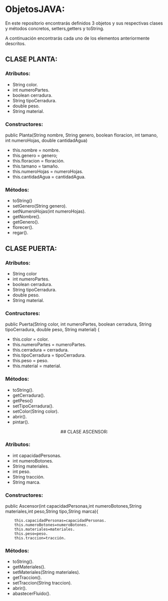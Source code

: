 # ObjetosJAVA:

En este repositorio encontrarás definidos 3 objetos y sus respectivas clases y métodos concretos, setters,getters y toString.


A continuación encontrarás cada uno de los elementos anteriormente descritos.


## CLASE PLANTA:


### Atributos:
-  String color.
-  int numeroPartes.
-  boolean cerradura.
-  String tipoCerradura.
-  double peso.
-  String material.

### Constructores:

public Planta(String nombre, String genero, boolean floracion, int tamano, int numeroHojas, double cantidadAgua)
- this.nombre = nombre.
- this.genero = genero;
- this.floracion = floración.
- this.tamano = tamaño.
- this.numeroHojas = numeroHojas.
- this.cantidadAgua = cantidadAgua.


### Métodos:
- toString()
- setGenero(String genero).
- setNumeroHojas(int numeroHojas).
- getNombre().
- getGenero().
- florecer().
- regar().


## CLASE PUERTA:


### Atributos:
-	String color
-	int numeroPartes.
-	boolean cerradura.
-	String tipoCerradura.
-	double peso.
-	String material.

### Contructores:

public Puerta(String color, int numeroPartes, boolean cerradura, String tipoCerradura, double peso,
            String material) {

-	 this.color = color.
-	this.numeroPartes = numeroPartes.
-	this.cerradura = cerradura.
-	this.tipoCerradura = tipoCerradura.
-	 this.peso = peso.
-	this.material = material.

### Métodos:

-	toString().
-	getCerradura().
-	getPeso()
-	setTipoCerradura().
-	setColor(String color).
-	abrir().
-	pintar().


<center>
## CLASE ASCENSOR:
</center>

### Atributos:
-	int capacidadPersonas.
-	int numeroBotones.
-	String materiales.
-	int peso.
-	String tracción.
-	String marca.

### Constructores:

public Ascensor(int capacidadPersonas,int numeroBotones,String materiales,int peso,String tipo,String marca){

        this.capacidadPersonas=capacidadPersonas.
        this.numeroBotones=numeroBotones.
        this.materiales=materiales.
        this.peso=peso.
        this.traccion=tracción.

### Métodos:

-	toString().
-	getMateriales().
-	setMateriales(String materiales).
-	getTraccion().
-	setTraccion(String traccion).
-	abrir().
-	abastecerFluido().





